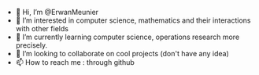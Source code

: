 - 👋 Hi, I’m @ErwanMeunier
- 👀 I’m interested in computer science, mathematics and their interactions with other fields
- 🌱 I’m currently learning computer science, operations research more precisely.
- 💞️ I’m looking to collaborate on cool projects (don't have any idea)
- 📫 How to reach me : through github 

<!---
ErwanMeunier/ErwanMeunier is a ✨ special ✨ repository because its `README.md` (this file) appears on your GitHub profile.
You can click the Preview link to take a look at your changes.
--->
